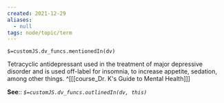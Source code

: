 ```yaml
---
created: 2021-12-29 
aliases:
  - null
tags: node/topic/term
---
```

`$=customJS.dv_funcs.mentionedIn(dv)`

Tetracyclic antidepressant used in the treatment of major depressive disorder and is used off-label for insomnia, to increase appetite, sedation, among other things.
 ^[[[course_Dr. K's Guide to Mental Health]]]

**See**::
*`$=customJS.dv_funcs.outlinedIn(dv, this)`*